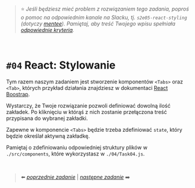 > :star: *Jeśli będziesz mieć problem z rozwiązaniem tego zadania, poproś o pomoc na odpowiednim kanale na Slacku, tj. `s2e05-react-styling` (dotyczy [mentee](https://devmentor.pl/mentoring-javascript/)). Pamiętaj, aby treść Twojego wpisu spełniała [odpowiednie kryteria](https://devmentor.pl/jak-prosic-o-pomoc/).*

&nbsp;

# `#04` React: Stylowanie


Tym razem naszym zadaniem jest stworzenie komponentów `<Tabs>` oraz `<Tab>`, których przykład działania znajdziesz w dokumentaci [React Boostrap](https://react-bootstrap.github.io/components/tabs/).

Wystarczy, że Twoje rozwiązanie pozwoli definiować dowolną ilość zakładek. Po kliknięciu w którąś z nich zostanie przełączona treść przypisana do wybranej zakładki.

Zapewne w komponencie `<Tabs>` będzie trzeba zdefiniować `state`, który będzie określał aktywną zakładkę.

Pamiętaj o zdefiniowaniu odpowiedniej struktury plików w `./src/components`, które wykorzystasz w `./04/Task04.js`.

&nbsp;


> :arrow_left: [*poprzednie zadanie*](./../03) | [*następne zadanie*](./../05) :arrow_right:
